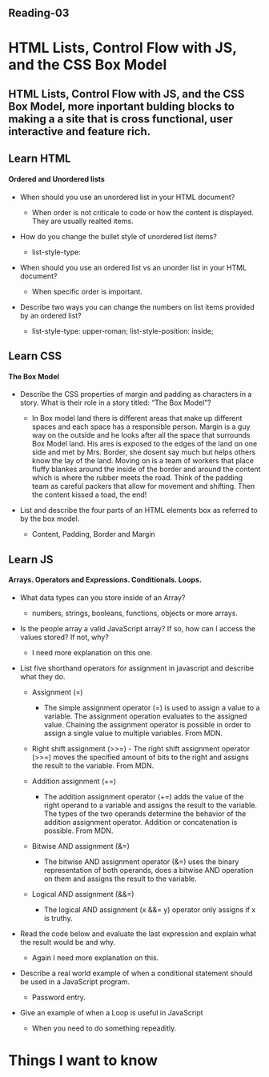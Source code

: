 ## Reading-03 ##

# HTML Lists, Control Flow with JS, and the CSS Box Model #

## HTML Lists, Control Flow with JS, and the CSS Box Model, more inportant bulding blocks to making a a site that is cross functional, user interactive and feature rich. ##

## Learn HTML ##

#### Ordered and Unordered lists ####

- When should you use an unordered list in your HTML document?
    - When order is not criticale to code or how the content is displayed.  They are usually realted items.

- How do you change the bullet style of unordered list items?
    - list-style-type: 

- When should you use an ordered list vs an unorder list in your HTML 
document?
    - When specific order is important.

- Describe two ways you can change the numbers on list items provided by an ordered list?
    - list-style-type: upper-roman; list-style-position: inside;
  
## Learn CSS ##
       
#### The Box Model  ####

- Describe the CSS properties of margin and padding as characters in a story. What is their role in a story titled: “The Box Model”?

    - In Box model land there is different areas that make up different spaces and each space has a responsible person. Margin is a guy way on the outside and he looks after all the space that surrounds Box Model land. His ares is exposed to the edges of the land on one side and met by Mrs. Border, she dosent say much but helps others know the lay of the land.  Moving on is a team of workers that place fluffy blankes around the inside of the border and around the content which is where the rubber meets the road.  Think of the padding team as careful packers that allow for movement and shifting.  Then the content kissed a toad, the end!

- List and describe the four parts of an HTML elements box as referred to by the box model.

    - Content, Padding, Border and Margin

## Learn JS ##

#### Arrays. Operators and Expressions. Conditionals. Loops. ####

- What data types can you store inside of an Array?
    - numbers, strings, booleans, functions, objects or more arrays.

- Is the people array a valid JavaScript array? If so, how can I access the values stored? If not, why?
    - I need more explanation on this one.

- List five shorthand operators for assignment in javascript and describe what they do.
    - Assignment (=)
        - The simple assignment operator (=) is used to assign a value to a variable. The assignment operation evaluates to the assigned value. Chaining the assignment operator is possible in order to assign a single value to multiple variables. From MDN.

    -    Right shift assignment (>>=)
        - The right shift assignment operator (>>=) moves the specified amount of bits to the right and assigns the result to the variable. From MDN.
    
    - Addition assignment (+=)
        - The addition assignment operator (+=) adds the value of the right operand to a variable and assigns the result to the variable. The types of the two operands determine the behavior of the addition assignment operator. Addition or concatenation is possible. From MDN.

    - Bitwise AND assignment (&=)
        - The bitwise AND assignment operator (&=) uses the binary representation of both operands, does a bitwise AND operation on them and assigns the result to the variable.

    - Logical AND assignment (&&=)
        - The logical AND assignment (x &&= y) operator only assigns if x is truthy.

- Read the code below and evaluate the last expression and explain what the result would be and why.
    - Again I need more explanation on this.

- Describe a real world example of when a conditional statement should be used in a JavaScript program.
    - Password entry.

- Give an example of when a Loop is useful in JavaScript
    - When you need to do something repeaditly.

# Things I want to know #

